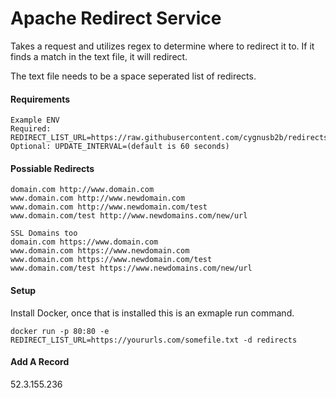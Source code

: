  Apache Redirect Service
========================
Takes a request and utilizes regex to determine where to redirect it to. If it finds a match in the text file, it will redirect. 

The text file needs to be a space seperated list of redirects.

#### Requirements
    Example ENV 
    Required: REDIRECT_LIST_URL=https://raw.githubusercontent.com/cygnusb2b/redirects/master/redirects.txt
    Optional: UPDATE_INTERVAL=(default is 60 seconds)

#### Possiable Redirects
    domain.com http://www.domain.com
    www.domain.com http://www.newdomain.com
    www.domain.com http://www.newdomain.com/test
    www.domain.com/test http://www.newdomains.com/new/url
    
    SSL Domains too
    domain.com https://www.domain.com
    www.domain.com https://www.newdomain.com
    www.domain.com https://www.newdomain.com/test
    www.domain.com/test https://www.newdomains.com/new/url

#### Setup
Install Docker, once that is installed this is an exmaple run command.

    docker run -p 80:80 -e REDIRECT_LIST_URL=https://yoururls.com/somefile.txt -d redirects

#### Add A Record
52.3.155.236
